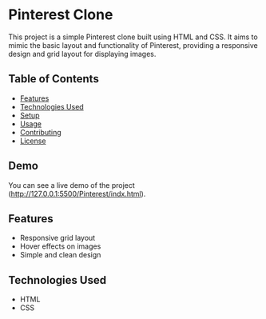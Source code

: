 # Pinterest Clone

This project is a simple Pinterest clone built using HTML and CSS. It aims to mimic the basic layout and functionality of Pinterest, providing a responsive design and grid layout for displaying images.

## Table of Contents
- [Features](#features)
- [Technologies Used](#technologies-used)
- [Setup](#setup)
- [Usage](#usage)
- [Contributing](#contributing)
- [License](#license)

## Demo
You can see a live demo of the project (http://127.0.0.1:5500/Pinterest/indx.html).

## Features
- Responsive grid layout
- Hover effects on images
- Simple and clean design

## Technologies Used
- HTML
- CSS




